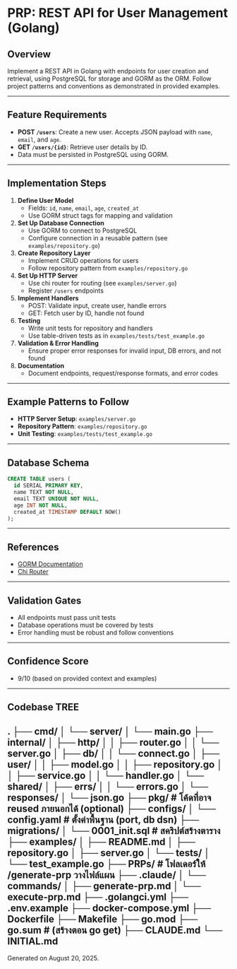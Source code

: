 # PRP: REST API for User Management (Golang)

## Overview
Implement a REST API in Golang with endpoints for user creation and retrieval, using PostgreSQL for storage and GORM as the ORM. Follow project patterns and conventions as demonstrated in provided examples.

---

## Feature Requirements
- **POST `/users`**: Create a new user. Accepts JSON payload with `name`, `email`, and `age`.
- **GET `/users/{id}`**: Retrieve user details by ID.
- Data must be persisted in PostgreSQL using GORM.

---

## Implementation Steps
1. **Define User Model**
   - Fields: `id`, `name`, `email`, `age`, `created_at`
   - Use GORM struct tags for mapping and validation
2. **Set Up Database Connection**
   - Use GORM to connect to PostgreSQL
   - Configure connection in a reusable pattern (see `examples/repository.go`)
3. **Create Repository Layer**
   - Implement CRUD operations for users
   - Follow repository pattern from `examples/repository.go`
4. **Set Up HTTP Server**
   - Use chi router for routing (see `examples/server.go`)
   - Register `/users` endpoints
5. **Implement Handlers**
   - POST: Validate input, create user, handle errors
   - GET: Fetch user by ID, handle not found
6. **Testing**
   - Write unit tests for repository and handlers
   - Use table-driven tests as in `examples/tests/test_example.go`
7. **Validation & Error Handling**
   - Ensure proper error responses for invalid input, DB errors, and not found
8. **Documentation**
   - Document endpoints, request/response formats, and error codes

---

## Example Patterns to Follow
- **HTTP Server Setup**: `examples/server.go`
- **Repository Pattern**: `examples/repository.go`
- **Unit Testing**: `examples/tests/test_example.go`

---

## Database Schema
```sql
CREATE TABLE users (
  id SERIAL PRIMARY KEY,
  name TEXT NOT NULL,
  email TEXT UNIQUE NOT NULL,
  age INT NOT NULL,
  created_at TIMESTAMP DEFAULT NOW()
);
```

---

## References
- [GORM Documentation](https://gorm.io/docs/)
- [Chi Router](https://github.com/go-chi/chi)

---

## Validation Gates
- All endpoints must pass unit tests
- Database operations must be covered by tests
- Error handling must be robust and follow conventions

---

## Confidence Score
- 9/10 (based on provided context and examples)

---

## Codebase TREE
.
├── cmd/
│   └── server/
│       └── main.go
├── internal/
│   ├── http/
│   │   ├── router.go
│   │   └── server.go
│   ├── db/
│   │   └── connect.go
│   ├── user/
│   │   ├── model.go
│   │   ├── repository.go
│   │   ├── service.go
│   │   └── handler.go
│   └── shared/
│       ├── errs/
│       │   └── errors.go
│       └── responses/
│           └── json.go
├── pkg/                # โค้ดที่อาจ reused ภายนอกได้ (optional)
├── configs/
│   └── config.yaml     # ตั้งค่าพื้นฐาน (port, db dsn)
├── migrations/
│   └── 0001_init.sql   # สคริปต์สร้างตาราง
├── examples/
│   ├── README.md
│   ├── repository.go
│   ├── server.go
│   └── tests/
│       └── test_example.go
├── PRPs/               # โฟลเดอร์ให้ /generate-prp วางไฟล์แผน
├── .claude/
│   └── commands/
│       ├── generate-prp.md
│       └── execute-prp.md
├── .golangci.yml
├── .env.example
├── docker-compose.yml
├── Dockerfile
├── Makefile
├── go.mod
├── go.sum              # (สร้างตอน go get)
├── CLAUDE.md
└── INITIAL.md
---

Generated on August 20, 2025.
